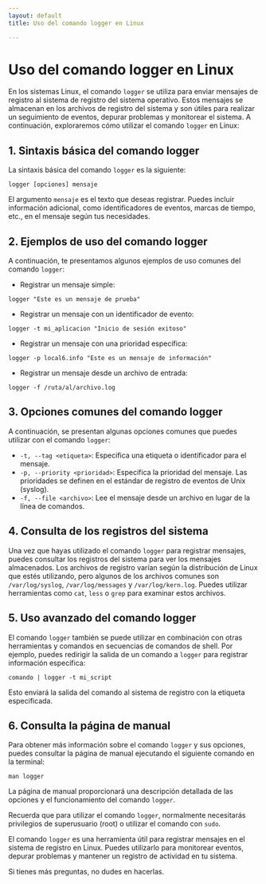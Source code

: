 ```yaml
---
layout: default
title: Uso del comando logger en Linux

---
```


# Uso del comando logger en Linux

En los sistemas Linux, el comando `logger` se utiliza para enviar mensajes de registro al sistema de registro del sistema operativo. Estos mensajes se almacenan en los archivos de registro del sistema y son útiles para realizar un seguimiento de eventos, depurar problemas y monitorear el sistema. A continuación, exploraremos cómo utilizar el comando `logger` en Linux:

## 1. Sintaxis básica del comando logger

La sintaxis básica del comando `logger` es la siguiente:

```shell
logger [opciones] mensaje
```

El argumento `mensaje` es el texto que deseas registrar. Puedes incluir información adicional, como identificadores de eventos, marcas de tiempo, etc., en el mensaje según tus necesidades.

## 2. Ejemplos de uso del comando logger

A continuación, te presentamos algunos ejemplos de uso comunes del comando `logger`:

- Registrar un mensaje simple:
```shell
logger "Este es un mensaje de prueba"
```

- Registrar un mensaje con un identificador de evento:
```shell
logger -t mi_aplicacion "Inicio de sesión exitoso"
```

- Registrar un mensaje con una prioridad específica:
```shell
logger -p local6.info "Este es un mensaje de información"
```

- Registrar un mensaje desde un archivo de entrada:
```shell
logger -f /ruta/al/archivo.log
```

## 3. Opciones comunes del comando logger

A continuación, se presentan algunas opciones comunes que puedes utilizar con el comando `logger`:

- `-t, --tag <etiqueta>`: Especifica una etiqueta o identificador para el mensaje.
- `-p, --priority <prioridad>`: Especifica la prioridad del mensaje. Las prioridades se definen en el estándar de registro de eventos de Unix (syslog).
- `-f, --file <archivo>`: Lee el mensaje desde un archivo en lugar de la línea de comandos.

## 4. Consulta de los registros del sistema

Una vez que hayas utilizado el comando `logger` para registrar mensajes, puedes consultar los registros del sistema para ver los mensajes almacenados. Los archivos de registro varían según la distribución de Linux que estés utilizando, pero algunos de los archivos comunes son `/var/log/syslog`, `/var/log/messages` y `/var/log/kern.log`. Puedes utilizar herramientas como `cat`, `less` o `grep` para examinar estos archivos.

## 5. Uso avanzado del comando logger

El comando `logger` también se puede utilizar en combinación con otras herramientas y comandos en secuencias de comandos de shell. Por ejemplo, puedes redirigir la salida de un comando a `logger` para registrar información específica:

```shell
comando | logger -t mi_script
```

Esto enviará la salida del comando al sistema de registro con la etiqueta especificada.

## 6. Consulta la página de manual

Para obtener más información sobre el comando `logger` y sus opciones, puedes consultar la página de manual ejecutando el siguiente comando en la terminal:

```shell
man logger
```

La página de manual proporcionará una descripción detallada de las opciones y el funcionamiento del comando `logger`.

Recuerda que para utilizar el comando `logger`, normalmente necesitarás privilegios de superusuario (root) o utilizar el comando con `sudo`.

El comando `logger` es una herramienta útil para registrar mensajes en el sistema de registro en Linux. Puedes utilizarlo para monitorear eventos, depurar problemas y mantener un registro de actividad en tu sistema.

Si tienes más preguntas, no dudes en hacerlas.
